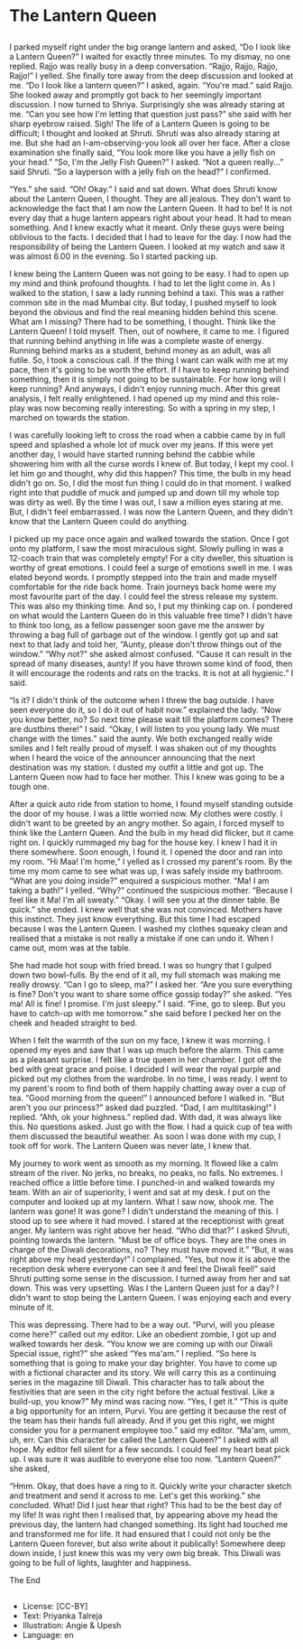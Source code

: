 # The Lantern Queen

##
I parked myself right under the big orange lantern and asked, “Do I look like a Lantern Queen?”
I waited for exactly three minutes. To my dismay, no one replied.
Rajjo was really busy in a deep conversation. “Rajjo, Rajjo, Rajjo, Rajjo!” I yelled.
She finally tore away from the deep discussion and looked at me.
“Do I look like a lantern queen?” I asked, again.
“You're mad.” said Rajjo. She looked away and promptly got back to her seemingly important discussion.
I now turned to Shriya. Surprisingly she was already staring at me. “Can you see how I'm letting that question just pass?” she said with her sharp eyebrow raised.
Sigh! The life of a Lantern Queen is going to be difficult; I thought and looked at Shruti.
Shruti was also already staring at me. But she had an I-am-observing-you look all over her face. After a close examination she finally said, “You look more like you have a jelly fish on your head.”
“So, I'm the Jelly Fish Queen?” I asked.
“Not a queen really...” said Shruti.
“So a layperson with a jelly fish on the head?” I confirmed.

“Yes.” she said.
“Oh! Okay.” I said and sat down.
What does Shruti know about the Lantern Queen, I thought.
They are all jealous. They don't want to acknowledge the fact that I am now the Lantern Queen.
It had to be! It is not every day that a huge lantern appears right about your head.
It had to mean something. And I knew exactly what it meant. Only these guys were being oblivious to the facts.
I decided that I had to leave for the day. I now had the responsibility of being the Lantern Queen.
I looked at my watch and saw it was almost 6.00 in the evening. So I started packing up.

I knew being the Lantern Queen was not going to be easy. I had to open up my mind and think profound thoughts. I had to let the light come in.
As I walked to the station, I saw a lady running behind a taxi. This was a rather common site in the mad Mumbai city.
But today, I pushed myself to look beyond the obvious and find the real meaning hidden behind this scene. What am I missing? There had to be something, I thought.
Think like the Lantern Queen! I told myself.
Then, out of nowhere, it came to me. I figured that running behind anything in life was a complete waste of energy. Running behind marks as a student, behind money as an adult, was all futile.
So, I took a conscious call. If the thing I want can walk with me at my pace, then it's going to be worth the effort. If I have to keep running behind something, then it is simply not going to be sustainable. For how long will I keep running?
And anyways, I didn't enjoy running much.
After this great analysis, I felt really enlightened. I had opened up my mind and this role-play was now becoming really interesting.
So with a spring in my step, I marched on towards the station.

I was carefully looking left to cross the road when a cabbie came by in full speed and splashed a whole lot of muck over my jeans.
If this were yet another day, I would have started running behind the cabbie while showering him with all the curse words I knew of.
But today, I kept my cool. I let him go and thought, why did this happen?
This time, the bulb in my head didn't go on. So, I did the most fun thing I could do in that moment. I walked right into that puddle of muck and jumped up and down till my whole top was dirty as well.
By the time I was out, I saw a million eyes staring at me. But, I didn't feel embarrassed. I was now the Lantern Queen, and they didn't know that the Lantern Queen could do anything.

I picked up my pace once again and walked towards the station.
Once I got onto my platform, I saw the most miraculous sight. Slowly pulling in was a 12-coach train that was completely empty!
For a city dweller, this situation is worthy of great emotions. I could feel a surge of emotions swell in me. I was elated beyond words.
I promptly stepped into the train and made myself comfortable for the ride back home.
Train journeys back home were my most favourite part of the day. I could feel the stress release my system. This was also my thinking time.
And so, I put my thinking cap on.
I pondered on what would the Lantern Queen do in this valuable free time?
I didn't have to think too long, as a fellow passenger soon gave me the answer by throwing a bag full of garbage out of the window.
I gently got up and sat next to that lady and told her, “Aunty, please don't throw things out of the window.”
“Why not?” she asked almost confused.
“Cause it can result in the spread of many diseases, aunty! If you have thrown some kind of food, then it will encourage the rodents and rats on the tracks. It is not at all hygienic.” I said.

“Is it? I didn't think of the outcome when I threw the bag outside. I have seen everyone do it, so I do it out of habit now.” explained the lady.
“Now you know better, no? So next time please wait till the platform comes? There are dustbins there!” I said.
“Okay, I will listen to you young lady. We must change with the times.” said the aunty.
We both exchanged really wide smiles and I felt really proud of myself.
I was shaken out of my thoughts when I heard the voice of the announcer announcing that the next destination was my station.
I dusted my outfit a little and got up.
The Lantern Queen now had to face her mother. This I knew was going to be a tough one.

After a quick auto ride from station to home, I found myself standing outside the door of my house.
I was a little worried now. My clothes were costly. I didn't want to be greeted by an angry mother.
So again, I forced myself to think like the Lantern Queen. And the bulb in my head did flicker, but it came right on.
I quickly rummaged my bag for the house key. I knew I had it in there somewhere. Soon enough, I found it.
I opened the door and ran into my room. “Hi Maa! I'm home,” I yelled as I crossed my parent's room.
By the time my mom came to see what was up, I was safely inside my bathroom.
“What are you doing inside?” enquired a suspicious mother.
“Ma! I am taking a bath!” I yelled.
“Why?” continued the suspicious mother.
“Because I feel like it Ma! I'm all sweaty.”
“Okay. I will see you at the dinner table. Be quick.” she ended.
I knew well that she was not convinced. Mothers have this instinct. They just know everything.
But this time I had escaped because I was the Lantern Queen. I washed my clothes squeaky clean and realised that a mistake is not really a mistake if one can undo it.
When I came out, mom was at the table.

She had made hot soup with fried bread.
I was so hungry that I gulped down two bowl-fulls.
By the end of it all, my full stomach was making me really drowsy.
“Can I go to sleep, ma?” I asked her.
“Are you sure everything is fine? Don't you want to share some office gossip today?” she asked.
“Yes ma! All is fine! I promise. I'm just sleepy.” I said.
“Fine, go to sleep. But you have to catch-up with me tomorrow.” she said before I pecked her on the cheek and headed straight to bed.

When I felt the warmth of the sun on my face, I knew it was morning.
I opened my eyes and saw that I was up much before the alarm.
This came as a pleasant surprise.
I felt like a true queen in her chamber. I got off the bed with great grace and poise.
I decided I will wear the royal purple and picked out my clothes from the wardrobe.
In no time, I was ready.
I went to my parent's room to find both of them happily chatting away over a cup of tea.
“Good morning from the queen!” I announced before I walked in.
“But aren't you our princess?” asked dad puzzled.
“Dad, I am multitasking!” I replied.
“Ahh, ok your highness.” replied dad.
With dad, it was always like this. No questions asked. Just go with the flow.
I had a quick cup of tea with them discussed the beautiful weather. As soon I was done with my cup, I took off for work.
The Lantern Queen was never late, I knew that.

My journey to work went as smooth as my morning. It flowed like a calm stream of the river. No jerks, no breaks, no peaks, no falls. No extremes.
I reached office a little before time. I punched-in and walked towards my team. With an air of superiority, I went and sat at my desk.
I put on the computer and looked up at my lantern.
What I saw now, shook me.
The lantern was gone! It was gone?
I didn't understand the meaning of this. I stood up to see where it had moved.
I stared at the receptionist with great anger. My lantern was right above her head.
“Who did that?” I asked Shruti, pointing towards the lantern.
“Must be of office boys. They are the ones in charge of the Diwali decorations, no? They must have moved it.”
“But, it was right above my head yesterday!” I complained.
“Yes, but now it is above the reception desk where everyone can see it and feel the Diwali feel!” said Shruti putting some sense in the discussion.
I turned away from her and sat down.
This was very upsetting. Was I the Lantern Queen just for a day? I didn't want to stop being the Lantern Queen. I was enjoying each and every minute of it.

This was depressing. There had to be a way out.
“Purvi, will you please come here?” called out my editor.
Like an obedient zombie, I got up and walked towards her desk.
“You know we are coming up with our Diwali Special issue, right?” she asked
“Yes ma'am.” I replied.
“So here is something that is going to make your day brighter. You have to come up with a fictional character and its story. We will carry this as a continuing series in the magazine till Diwali. This character has to talk about the festivities that are seen in the city right before the actual festival. Like a build-up, you know?”
My mind was racing now. “Yes, I get it.”
“This is quite a big opportunity for an intern, Purvi. You are getting it because the rest of the team has their hands full already. And if you get this right, we might consider you for a permanent employee too.” said my editor.
“Ma'am, umm, uh, err. Can this character be called the Lantern Queen?” I asked with all hope.
My editor fell silent for a few seconds. I could feel my heart beat pick up. I was sure it was audible to everyone else too now.
“Lantern Queen?” she asked,

“Hmm. Okay, that does have a ring to it. Quickly write your character sketch and treatment and send it across to me. Let's get this working.” she concluded.
What! Did I just hear that right? This had to be the best day of my life!
It was right then I realised that, by appearing above my head the previous day, the lantern had changed something. Its light had touched me and transformed me for life. It had ensured that I could not only be the Lantern Queen forever, but also write about it publically!
Somewhere deep down inside, I just knew this was my very own big break.
This Diwali was going to be full of lights, laughter and happiness.

The End

##
* License: [CC-BY]
* Text: Priyanka Talreja
* Illustration: Angie & Upesh
* Language: en
